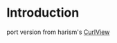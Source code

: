 # Introduction

port version from harism's [CurlView](https://github.com/harism/android_page_curl/blob/master/README.md)
